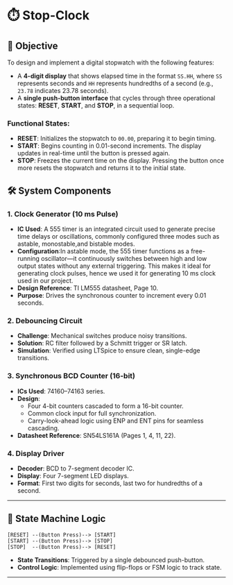 

# ⏱️ Stop-Clock 


## 🎯 Objective

To design and implement a digital stopwatch with the following features:

- A **4-digit display** that shows elapsed time in the format `SS.HH`, where `SS` represents seconds and `HH` represents hundredths of a second (e.g., `23.78` indicates 23.78 seconds).
- A **single push-button interface** that cycles through three operational states: **RESET**, **START**, and **STOP**, in a sequential loop.

### Functional States:
- **RESET**: Initializes the stopwatch to `00.00`, preparing it to begin timing.
- **START**: Begins counting in 0.01-second increments. The display updates in real-time until the button is pressed again.
- **STOP**: Freezes the current time on the display. Pressing the button once more resets the stopwatch and returns it to the initial state.

## 🛠️ System Components

### 1. **Clock Generator (10 ms Pulse)**
- **IC Used**: A 555 timer is an integrated circuit used to generate precise time delays or oscillations, commonly configured three modes such as astable, monostable,and bistable modes.
- **Configuration**:In astable mode, the 555 timer functions as a free-running oscillator—it continuously switches between high and low output states without any external triggering. This makes it ideal for generating clock pulses, hence we used it for generating  10 ms clock used in our project.
- **Design Reference**: TI LM555 datasheet, Page 10.
- **Purpose**: Drives the synchronous counter to increment every 0.01 seconds.

### 2. **Debouncing Circuit**
- **Challenge**: Mechanical switches produce noisy transitions.
- **Solution**: RC filter followed by a Schmitt trigger or SR latch.
- **Simulation**: Verified using LTSpice to ensure clean, single-edge transitions.

### 3. **Synchronous BCD Counter (16-bit)**
- **ICs Used**: 74160–74163 series.
- **Design**:
  - Four 4-bit counters cascaded to form a 16-bit counter.
  - Common clock input for full synchronization.
  - Carry-look-ahead logic using ENP and ENT pins for seamless cascading.
- **Datasheet Reference**: SN54LS161A (Pages 1, 4, 11, 22).

### 4. **Display Driver**
- **Decoder**: BCD to 7-segment decoder IC.
- **Display**: Four 7-segment LED displays.
- **Format**: First two digits for seconds, last two for hundredths of a second.

---

## 🔄 State Machine Logic

```plaintext
[RESET] --(Button Press)--> [START]
[START] --(Button Press)--> [STOP]
[STOP]  --(Button Press)--> [RESET]
```

- **State Transitions**: Triggered by a single debounced push-button.
- **Control Logic**: Implemented using flip-flops or FSM logic to track state.

---

